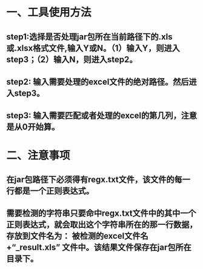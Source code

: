 # 一、工具使用方法
## step1:选择是否处理jar包所在当前路径下的.xls或.xlsx格式文件,输入Y或N。（1）输入Y，则进入step3；（2）输入N，则进入step2。
## step2: 输入需要处理的excel文件的绝对路径。然后进入step3。
## step3: 输入需要匹配或者处理的excel的第几列，注意是从0开始算。

# 二、注意事项
## 在jar包路径下必须得有regx.txt文件，该文件的每一行都是一个正则表达式。
## 需要检测的字符串只要命中regx.txt文件中的其中一个正则表达式，就会取出这个字符串所在的那一行数据，存放到文件名为：  被检测的excel文件名+“_result.xls” 文件中。该结果文件保存在jar包所在目录下。